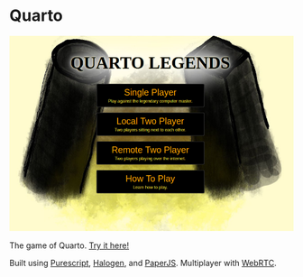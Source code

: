# Quarto

![Screenshot of Game](./images/preview.png)

The game of Quarto.  [Try it here!](https://dgendill.com/content/quarto)

Built using [Purescript](http://www.purescript.org/), [Halogen](https://github.com/slamdata/purescript-halogen), and
[PaperJS](http://paperjs.org/).  Multiplayer with [WebRTC](https://webrtc.org/).
